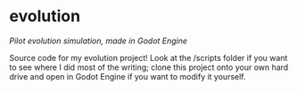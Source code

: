 # evolution
*Pilot evolution simulation, made in Godot Engine*

Source code for my evolution project! Look at the /scripts folder if you want to see where I did most of the writing; clone this project onto your own hard drive and open in Godot Engine if you want to modify it yourself.
